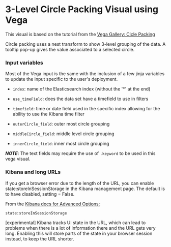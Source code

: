 # 3-Level Circle Packing Visual using Vega

This visual is based on the tutorial from the [Vega Gallery: Cicle Packing](https://vega.github.io/vega/examples/circle-packing/)

Circle packing uses a nest transform to show 3-level grouping of the data.
A tooltip pop-up gives the value associated to a selected circle.

### Input variables

Most of the Vega input is the same with the inclusion of a few jinja variables
to update the input specific to the user's deployment.

+ ```index```: name of the Elasticsearch index (without the '*' at the end)

+ ```use_timeField```: does the data set have a timefield to use in filters

+ ```timefield```: time or date field used in the specific index allowing for
the ability to use the Kibana time filter

+ ```outerCircle_field```: outer most circle grouping

+ ```middleCircle_field```: middle level circle grouping

+ ```innerCircle_field```: inner most circle grouping

***NOTE***: The text fields may require the use of
```.keyword``` to be used in this vega visual.

### Kibana and long URLs

If you get a browser error due to the length of the URL, you can enable
state:storeInSessionStorage in the Kibana management page. The default is
to have disabled, setting = False.

From the [Kibana docs for Advanced Options:](https://www.elastic.co/guide/en/kibana/current/advanced-options.html)

```state:storeInSessionStorage```

[experimental] Kibana tracks UI state in the URL, which can lead to problems
when there is a lot of information there and the URL gets very long. Enabling
this will store parts of the state in your browser session instead, to keep
the URL shorter.
